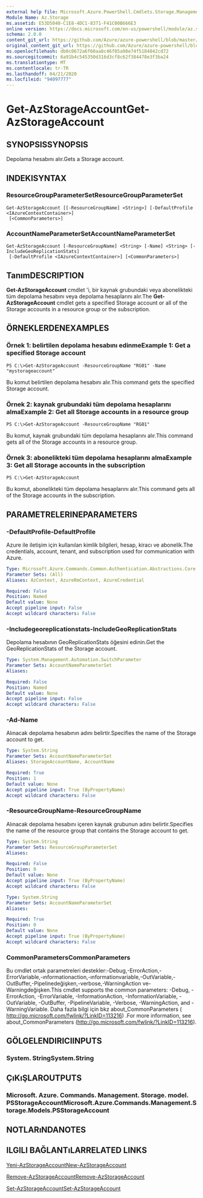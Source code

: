 ```yaml
---
external help file: Microsoft.Azure.PowerShell.Cmdlets.Storage.Management.dll-Help.xml
Module Name: Az.Storage
ms.assetid: E53D5040-C1E8-4DC1-8371-F41C00B666E3
online version: https://docs.microsoft.com/en-us/powershell/module/az.storage/get-azstorageaccount
schema: 2.0.0
content_git_url: https://github.com/Azure/azure-powershell/blob/master/src/Storage/Storage.Management/help/Get-AzStorageAccount.md
original_content_git_url: https://github.com/Azure/azure-powershell/blob/master/src/Storage/Storage.Management/help/Get-AzStorageAccount.md
ms.openlocfilehash: db0c0672a6f60aa8c46f85a98e74f5184842cd72
ms.sourcegitcommit: 6a91b4c545350d316d3cf8c62f384478e3f3ba24
ms.translationtype: MT
ms.contentlocale: tr-TR
ms.lasthandoff: 04/21/2020
ms.locfileid: "94097777"
---
```

# <span data-ttu-id="d84e7-101">Get-AzStorageAccount</span><span class="sxs-lookup"><span data-stu-id="d84e7-101">Get-AzStorageAccount</span></span>

## <span data-ttu-id="d84e7-102">SYNOPSIS</span><span class="sxs-lookup"><span data-stu-id="d84e7-102">SYNOPSIS</span></span>
<span data-ttu-id="d84e7-103">Depolama hesabını alır.</span><span class="sxs-lookup"><span data-stu-id="d84e7-103">Gets a Storage account.</span></span>

## <span data-ttu-id="d84e7-104">INDEKI</span><span class="sxs-lookup"><span data-stu-id="d84e7-104">SYNTAX</span></span>

### <span data-ttu-id="d84e7-105">ResourceGroupParameterSet</span><span class="sxs-lookup"><span data-stu-id="d84e7-105">ResourceGroupParameterSet</span></span>
```
Get-AzStorageAccount [[-ResourceGroupName] <String>] [-DefaultProfile <IAzureContextContainer>]
 [<CommonParameters>]
```

### <span data-ttu-id="d84e7-106">AccountNameParameterSet</span><span class="sxs-lookup"><span data-stu-id="d84e7-106">AccountNameParameterSet</span></span>
```
Get-AzStorageAccount [-ResourceGroupName] <String> [-Name] <String> [-IncludeGeoReplicationStats]
 [-DefaultProfile <IAzureContextContainer>] [<CommonParameters>]
```

## <span data-ttu-id="d84e7-107">Tanım</span><span class="sxs-lookup"><span data-stu-id="d84e7-107">DESCRIPTION</span></span>
<span data-ttu-id="d84e7-108">**Get-AzStorageAccount** cmdlet 'i, bir kaynak grubundaki veya abonelikteki tüm depolama hesabını veya depolama hesaplarını alır.</span><span class="sxs-lookup"><span data-stu-id="d84e7-108">The **Get-AzStorageAccount** cmdlet gets a specified Storage account or all of the Storage accounts in a resource group or the subscription.</span></span>

## <span data-ttu-id="d84e7-109">ÖRNEKLERDEN</span><span class="sxs-lookup"><span data-stu-id="d84e7-109">EXAMPLES</span></span>

### <span data-ttu-id="d84e7-110">Örnek 1: belirtilen depolama hesabını edinme</span><span class="sxs-lookup"><span data-stu-id="d84e7-110">Example 1: Get a specified Storage account</span></span>
```
PS C:\>Get-AzStorageAccount -ResourceGroupName "RG01" -Name "mystorageaccount"
```

<span data-ttu-id="d84e7-111">Bu komut belirtilen depolama hesabını alır.</span><span class="sxs-lookup"><span data-stu-id="d84e7-111">This command gets the specified Storage account.</span></span>

### <span data-ttu-id="d84e7-112">Örnek 2: kaynak grubundaki tüm depolama hesaplarını alma</span><span class="sxs-lookup"><span data-stu-id="d84e7-112">Example 2: Get all Storage accounts in a resource group</span></span>
```
PS C:\>Get-AzStorageAccount -ResourceGroupName "RG01"
```

<span data-ttu-id="d84e7-113">Bu komut, kaynak grubundaki tüm depolama hesaplarını alır.</span><span class="sxs-lookup"><span data-stu-id="d84e7-113">This command gets all of the Storage accounts in a resource group.</span></span>

### <span data-ttu-id="d84e7-114">Örnek 3: abonelikteki tüm depolama hesaplarını alma</span><span class="sxs-lookup"><span data-stu-id="d84e7-114">Example 3:  Get all Storage accounts in the subscription</span></span>
```
PS C:\>Get-AzStorageAccount
```

<span data-ttu-id="d84e7-115">Bu komut, abonelikteki tüm depolama hesaplarını alır.</span><span class="sxs-lookup"><span data-stu-id="d84e7-115">This command gets all of the Storage accounts in the subscription.</span></span>

## <span data-ttu-id="d84e7-116">PARAMETRELERINE</span><span class="sxs-lookup"><span data-stu-id="d84e7-116">PARAMETERS</span></span>

### <span data-ttu-id="d84e7-117">-DefaultProfile</span><span class="sxs-lookup"><span data-stu-id="d84e7-117">-DefaultProfile</span></span>
<span data-ttu-id="d84e7-118">Azure ile iletişim için kullanılan kimlik bilgileri, hesap, kiracı ve abonelik.</span><span class="sxs-lookup"><span data-stu-id="d84e7-118">The credentials, account, tenant, and subscription used for communication with Azure.</span></span>

```yaml
Type: Microsoft.Azure.Commands.Common.Authentication.Abstractions.Core.IAzureContextContainer
Parameter Sets: (All)
Aliases: AzContext, AzureRmContext, AzureCredential

Required: False
Position: Named
Default value: None
Accept pipeline input: False
Accept wildcard characters: False
```

### <span data-ttu-id="d84e7-119">-Includegeoreplicationstats</span><span class="sxs-lookup"><span data-stu-id="d84e7-119">-IncludeGeoReplicationStats</span></span>
<span data-ttu-id="d84e7-120">Depolama hesabının GeoReplicationStats öğesini edinin.</span><span class="sxs-lookup"><span data-stu-id="d84e7-120">Get the GeoReplicationStats of the Storage account.</span></span>

```yaml
Type: System.Management.Automation.SwitchParameter
Parameter Sets: AccountNameParameterSet
Aliases:

Required: False
Position: Named
Default value: None
Accept pipeline input: False
Accept wildcard characters: False
```

### <span data-ttu-id="d84e7-121">-Ad</span><span class="sxs-lookup"><span data-stu-id="d84e7-121">-Name</span></span>
<span data-ttu-id="d84e7-122">Alınacak depolama hesabının adını belirtir.</span><span class="sxs-lookup"><span data-stu-id="d84e7-122">Specifies the name of the Storage account to get.</span></span>

```yaml
Type: System.String
Parameter Sets: AccountNameParameterSet
Aliases: StorageAccountName, AccountName

Required: True
Position: 1
Default value: None
Accept pipeline input: True (ByPropertyName)
Accept wildcard characters: False
```

### <span data-ttu-id="d84e7-123">-ResourceGroupName</span><span class="sxs-lookup"><span data-stu-id="d84e7-123">-ResourceGroupName</span></span>
<span data-ttu-id="d84e7-124">Alınacak depolama hesabını içeren kaynak grubunun adını belirtir.</span><span class="sxs-lookup"><span data-stu-id="d84e7-124">Specifies the name of the resource group that contains the Storage account to get.</span></span>

```yaml
Type: System.String
Parameter Sets: ResourceGroupParameterSet
Aliases:

Required: False
Position: 0
Default value: None
Accept pipeline input: True (ByPropertyName)
Accept wildcard characters: False
```

```yaml
Type: System.String
Parameter Sets: AccountNameParameterSet
Aliases:

Required: True
Position: 0
Default value: None
Accept pipeline input: True (ByPropertyName)
Accept wildcard characters: False
```

### <span data-ttu-id="d84e7-125">CommonParameters</span><span class="sxs-lookup"><span data-stu-id="d84e7-125">CommonParameters</span></span>
<span data-ttu-id="d84e7-126">Bu cmdlet ortak parametreleri destekler:-Debug,-ErrorAction,-ErrorVariable,-ınformationaction,-ınformationvariable,-OutVariable,-OutBuffer,-Pipelinedeğişken,-verbose,-WarningAction ve-Warningdeğişken.</span><span class="sxs-lookup"><span data-stu-id="d84e7-126">This cmdlet supports the common parameters: -Debug, -ErrorAction, -ErrorVariable, -InformationAction, -InformationVariable, -OutVariable, -OutBuffer, -PipelineVariable, -Verbose, -WarningAction, and -WarningVariable.</span></span> <span data-ttu-id="d84e7-127">Daha fazla bilgi için bkz about_CommonParameters ( http://go.microsoft.com/fwlink/?LinkID=113216) .</span><span class="sxs-lookup"><span data-stu-id="d84e7-127">For more information, see about_CommonParameters (http://go.microsoft.com/fwlink/?LinkID=113216).</span></span>

## <span data-ttu-id="d84e7-128">GÖLGELENDIRICI</span><span class="sxs-lookup"><span data-stu-id="d84e7-128">INPUTS</span></span>

### <span data-ttu-id="d84e7-129">System. String</span><span class="sxs-lookup"><span data-stu-id="d84e7-129">System.String</span></span>

## <span data-ttu-id="d84e7-130">ÇıKıŞLAR</span><span class="sxs-lookup"><span data-stu-id="d84e7-130">OUTPUTS</span></span>

### <span data-ttu-id="d84e7-131">Microsoft. Azure. Commands. Management. Storage. model. PSStorageAccount</span><span class="sxs-lookup"><span data-stu-id="d84e7-131">Microsoft.Azure.Commands.Management.Storage.Models.PSStorageAccount</span></span>

## <span data-ttu-id="d84e7-132">NOTLARıNDA</span><span class="sxs-lookup"><span data-stu-id="d84e7-132">NOTES</span></span>

## <span data-ttu-id="d84e7-133">ILGILI BAĞLANTıLAR</span><span class="sxs-lookup"><span data-stu-id="d84e7-133">RELATED LINKS</span></span>

[<span data-ttu-id="d84e7-134">Yeni-AzStorageAccount</span><span class="sxs-lookup"><span data-stu-id="d84e7-134">New-AzStorageAccount</span></span>](./New-AzStorageAccount.md)

[<span data-ttu-id="d84e7-135">Remove-AzStorageAccount</span><span class="sxs-lookup"><span data-stu-id="d84e7-135">Remove-AzStorageAccount</span></span>](./Remove-AzStorageAccount.md)

[<span data-ttu-id="d84e7-136">Set-AzStorageAccount</span><span class="sxs-lookup"><span data-stu-id="d84e7-136">Set-AzStorageAccount</span></span>](./Set-AzStorageAccount.md)


